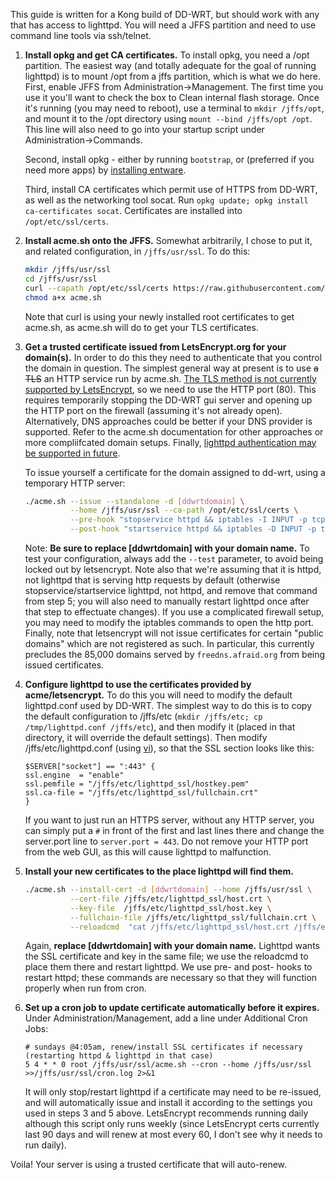 This guide is written for a Kong build of DD-WRT, but should work with any that has access to lighttpd. You will need a JFFS partition and need to use command line tools via ssh/telnet.

1. **Install opkg and get CA certificates.**
    To install opkg, you need a /opt partition. The easiest way (and totally adequate for the goal of running lighttpd) is to mount /opt from a jffs partition, which is what we do here. First, enable JFFS from Administration->Management. The first time you use it you'll want to check the box to Clean internal flash storage. Once it's running (you may need to reboot), use a terminal to `mkdir /jffs/opt`, and mount it to the /opt directory using `mount --bind /jffs/opt /opt`. This line will also need to go into your startup script under Administration->Commands. 

    Second, install opkg - either by running `bootstrap`, or (preferred if you need more apps) by [installing entware](https://www.dd-wrt.com/wiki/index.php/Installing_Entware). 
    
    Third, install CA certificates which permit use of HTTPS from DD-WRT, as well as the networking tool socat. Run `opkg update; opkg install ca-certificates socat`. Certificates are installed into `/opt/etc/ssl/certs`.

2. **Install acme.sh onto the JFFS.**
    Somewhat arbitrarily, I chose to put it, and related configuration, in `/jffs/usr/ssl`. To do this:
    ```bash
    mkdir /jffs/usr/ssl
    cd /jffs/usr/ssl
    curl --capath /opt/etc/ssl/certs https://raw.githubusercontent.com/Neilpang/acme.sh/master/acme.sh > acme.sh
    chmod a+x acme.sh
    ```
    Note that curl is using your newly installed root certificates to get acme.sh, as acme.sh will do to get your TLS certificates.

3. **Get a trusted certificate issued from LetsEncrypt.org for your domain(s).** In order to do this they need to authenticate that you control the domain in question. The simplest general way at present is to use <del>a TLS</del> an HTTP service run by acme.sh. [The TLS method is not currently supported by LetsEncrypt](https://community.letsencrypt.org/t/important-what-you-need-to-know-about-tls-sni-validation-issues/50811), so we need to use the HTTP port (80). This requires temporarily stopping the DD-WRT gui server and opening up the HTTP port on the firewall (assuming it's not already open).  Alternatively, DNS approaches could be better if your DNS provider is supported. Refer to the acme.sh documentation for other approaches or more compliifcated domain setups. Finally, [lighttpd authentication may be supported in future](https://github.com/Neilpang/acme.sh/issues/687).

    To issue yourself a certificate for the domain assigned to dd-wrt, using a temporary HTTP server:
    ```bash
    ./acme.sh --issue --standalone -d [ddwrtdomain] \
              --home /jffs/usr/ssl --ca-path /opt/etc/ssl/certs \
              --pre-hook "stopservice httpd && iptables -I INPUT -p tcp --dport http -j ACCEPT" \
              --post-hook "startservice httpd && iptables -D INPUT -p tcp --dport http -j ACCEPT"
    ```
    Note: **Be sure to replace [ddwrtdomain] with your domain name.** To test your configuration, always add the `--test` parameter, to avoid being locked out by letsencrypt. Note also that we're assuming that it is httpd, not lighttpd that is serving http requests by default (otherwise stopservice/startservice lighttpd, not httpd, and remove that command from step 5; you will also need to manually restart lighttpd once after that step to effectuate changes). If you use a complicated firewall setup, you may need to modify the iptables commands to open the http port.
    Finally, note that letsencrypt will not issue certificates for certain "public domains" which are not registered as such. In particular, this currently precludes the 85,000 domains served by `freedns.afraid.org` from being issued certificates.

4. **Configure lighttpd to use the certificates provided by acme/letsencrypt.** To do this you will need to modify the default lighttpd.conf used by DD-WRT. The simplest way to do this is to copy the default configuration to /jffs/etc (`mkdir /jffs/etc; cp /tmp/lighttpd.conf /jffs/etc`), and then modify it (placed in that directory, it will override the default settings). Then modify /jffs/etc/lighttpd.conf (using [vi](http://www.mcsr.olemiss.edu/seminars/BASIC%20VI%20TUTORIAL.pdf)), so that the SSL section looks like this:
    ```
    $SERVER["socket"] == ":443" {
    ssl.engine	= "enable"
    ssl.pemfile	= "/jffs/etc/lighttpd_ssl/hostkey.pem"
    ssl.ca-file	= "/jffs/etc/lighttpd_ssl/fullchain.crt"
    }
    ```
    If you want to just run an HTTPS server, without any HTTP server, you can simply put a `#` in front of the first and last lines there and change the server.port line to `server.port = 443`. Do not remove your HTTP port from the web GUI, as this will cause lighttpd to malfunction.

5. **Install your new certificates to the place lighttpd will find them.**
    ```bash
    ./acme.sh --install-cert -d [ddwrtdomain] --home /jffs/usr/ssl \
              --cert-file /jffs/etc/lighttpd_ssl/host.crt \
              --key-file  /jffs/etc/lighttpd_ssl/host.key \
              --fullchain-file /jffs/etc/lighttpd_ssl/fullchain.crt \
              --reloadcmd  "cat /jffs/etc/lighttpd_ssl/host.crt /jffs/etc/lighttpd_ssl/host.key > /jffs/etc/lighttpd_ssl/hostkey.pem; stopservice lighttpd; startservice lighttpd"
    ```
    Again, **replace [ddwrtdomain] with your domain name.** Lighttpd wants the SSL certificate and key in the same file; we use the reloadcmd to place them there and restart lighttpd. We use pre- and post- hooks to restart httpd; these commands are necessary so that they will function properly when run from cron.

6. **Set up a cron job to update certificate automatically before it expires.** Under Administration/Management, add a line under Additional Cron Jobs:
    ```
    # sundays @4:05am, renew/install SSL certificates if necessary (restarting httpd & lighttpd in that case)
    5 4 * * 0 root /jffs/usr/ssl/acme.sh --cron --home /jffs/usr/ssl >>/jffs/usr/ssl/cron.log 2>&1
    ```
    It will only stop/restart lighttpd if a certificate may need to be re-issued, and will automatically issue and install it according to the settings you used in steps 3 and 5 above. LetsEncrypt recommends running daily although this script only runs weekly (since LetsEncrypt certs currently last 90 days and will renew at most every 60, I don't see why it needs to run daily). 

Voila! Your server is using a trusted certificate that will auto-renew.
